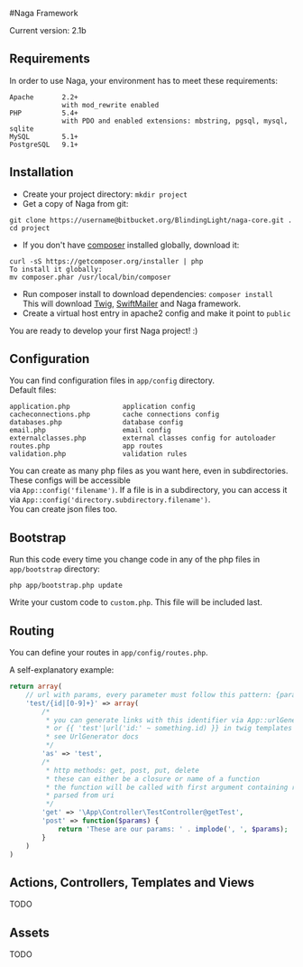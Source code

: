 #Naga Framework

Current version: 2.1b

## Requirements

In order to use Naga, your environment has to meet these requirements:  
```
Apache       2.2+  
             with mod_rewrite enabled  
PHP          5.4+  
             with PDO and enabled extensions: mbstring, pgsql, mysql, sqlite 
MySQL        5.1+  
PostgreSQL   9.1+  
```

## Installation

- Create your project directory: ```mkdir project```  
- Get a copy of Naga from git:  
```
git clone https://username@bitbucket.org/BlindingLight/naga-core.git .  
cd project
```
- If you don't have [composer](http://getcomposer.org) installed globally, download it:    
```
curl -sS https://getcomposer.org/installer | php
To install it globally:
mv composer.phar /usr/local/bin/composer
```
- Run composer install to download dependencies: ```composer install```  
This will download [Twig](http://twig.sensiolabs.org), [SwiftMailer](http://swiftmailer.org) and Naga framework.
- Create a virtual host entry in apache2 config and make it point to ```public```

You are ready to develop your first Naga project! :)

## Configuration

You can find configuration files in ```app/config``` directory.  
Default files:  
```
application.php             application config
cacheconnections.php        cache connections config
databases.php               database config
email.php                   email config
externalclasses.php         external classes config for autoloader
routes.php                  app routes
validation.php              validation rules
```

You can create as many php files as you want here, even in subdirectories. These configs will be accessible  
via ```App::config('filename')```. If a file is in a subdirectory, you can access it via ```App::config('directory.subdirectory.filename')```.  
You can create json files too.

## Bootstrap

Run this code every time you change code in any of the php files in ```app/bootstrap``` directory:  
```
php app/bootstrap.php update
```

Write your custom code to ```custom.php```. This file will be included last.

## Routing

You can define your routes in ```app/config/routes.php```.

A self-explanatory example:  
```php
return array(
	// url with params, every parameter must follow this pattern: {paramName|regexp}
	'test/{id|[0-9]+}' => array(
		/*
		 * you can generate links with this identifier via App::urlGenerator()->route('home', array('id' => 1))
		 * or {{ 'test'|url('id:' ~ something.id) }} in twig templates
		 * see UrlGenerator docs
		 */
		'as' => 'test',
		/*
		 * http methods: get, post, put, delete
		 * these can either be a closure or name of a function
		 * the function will be called with first argument containing route parameters
		 * parsed from uri
		 */
		'get' => '\App\Controller\TestController@getTest',
		'post' => function($params) {
			return 'These are our params: ' . implode(', ', $params);
		}
	)
)
```

## Actions, Controllers, Templates and Views

TODO

## Assets

TODO